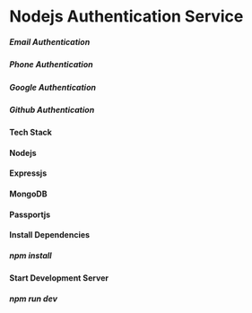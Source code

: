 # Nodejs Authentication Service

<h5>Email Authentication</h5>
<h5>Phone Authentication</h5>
<h5>Google Authentication</h5>
<h5>Github Authentication</h5>

<h4>Tech Stack</h4>

#### Nodejs
#### Expressjs
#### MongoDB
#### Passportjs

<h4>Install Dependencies</h4>

##### npm install

<h4>Start Development Server</h4>

##### npm run dev